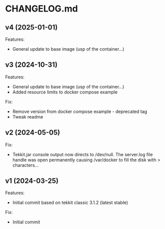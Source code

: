 # CHANGELOG.md



## v4 (2025-01-01)
Features:

  - General update to base image (usp of the container...)


## v3 (2024-10-31)
Features:

  - General update to base image (usp of the container...)
  - Added resource limits to docker compose example

Fix:

  - Remove version from docker compose example - deprecated tag
  - Tweak readme




## v2 (2024-05-05)
Fix:

  - Tekkit.jar console output now directs to /dev/null. The server.log file handle was open permanently causing /var/docker to fill the disk with > characters...


## v1 (2024-03-25)
Features:

  - Initial commit based on tekkit classic 3.1.2 (latest stable)

Fix:

  - Initial commit 

